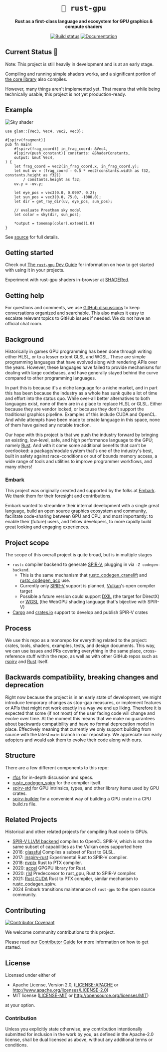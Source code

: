 <!-- Allow this file to not have a first line heading -->
<!-- markdownlint-disable-file MD041 -->
<!-- Disable warning om emphasis after first heading -->
<!-- markdownlint-disable-file MD036 -->

<!-- inline html -->
<!-- markdownlint-disable-file MD033 -->

<div align="center">

# `🐉 rust-gpu`

**Rust as a first-class language and ecosystem for GPU graphics & compute shaders**

[![Build status](https://github.com/rust-gpu/rust-gpu/actions/workflows/ci.yaml/badge.svg)](https://github.com/rust-gpu/rust-gpu/actions/workflows/ci.yaml)
[![Documentation](https://img.shields.io/badge/docs-API-blue)](https://rust-gpu.github.io/rust-gpu/api/rustc_codegen_spirv)

</div>

## Current Status 🚧

Note: This project is still heavily in development and is at an early stage.

Compiling and running simple shaders works, and a significant portion of [the core library](https://doc.rust-lang.org/core/index.html) also compiles.

However, many things aren't implemented yet. That means that while being technically
usable, this project is not yet production-ready.

## Example

![Sky shader](docs/assets/sky.jpg)

```rust,no_run
use glam::{Vec3, Vec4, vec2, vec3};

#[spirv(fragment)]
pub fn main(
    #[spirv(frag_coord)] in_frag_coord: &Vec4,
    #[spirv(push_constant)] constants: &ShaderConstants,
    output: &mut Vec4,
) {
    let frag_coord = vec2(in_frag_coord.x, in_frag_coord.y);
    let mut uv = (frag_coord - 0.5 * vec2(constants.width as f32, constants.height as f32))
        / constants.height as f32;
    uv.y = -uv.y;

    let eye_pos = vec3(0.0, 0.0997, 0.2);
    let sun_pos = vec3(0.0, 75.0, -1000.0);
    let dir = get_ray_dir(uv, eye_pos, sun_pos);

    // evaluate Preetham sky model
    let color = sky(dir, sun_pos);

    *output = tonemap(color).extend(1.0)
}
```

See [source](examples/shaders/sky-shader/src/lib.rs) for full details.

## Getting started

Check out [The `rust-gpu` Dev Guide][gpu-guide] for information on how to get started with using it in your projects.

Experiment with rust-gpu shaders in-browser at [SHADERed][shadered].

[gpu-guide]: https://rust-gpu.github.io/rust-gpu/book/
[shadered]: https://shadered.org/shaders?language=rust&sort=hot

## Getting help

For questions and comments, we use [GitHub discussions](https://github.com/Rust-GPU/rust-gpu/discussions) to keep conversations organized and searchable. This also makes it easy to escalate relevant topics to GitHub issues if needed. We do not have an official chat room.

## Background

Historically in games GPU programming has been done through writing either HLSL, or to a lesser extent GLSL and WGSL. These are simple programming languages that have evolved along with rendering APIs over the years. However, these languages have failed to provide mechanisms for dealing with large codebases, and have generally stayed behind the curve compared to other programming languages.

In part this is because it's a niche language for a niche market, and in part this has been because the industry as a whole has sunk quite a lot of time and effort into the status quo. While over-all better alternatives to both languages exist, none of them are in a place to replace HLSL or GLSL. Either because they are vendor locked, or because they don't support the traditional graphics pipeline. Examples of this include CUDA and OpenCL. And while attempts have been made to create language in this space, none of them have gained any notable traction.

Our hope with this project is that we push the industry forward by bringing an existing, low-level, safe, and high performance language to the GPU; namely [Rust](https://rust-lang.org). And with it come some additional benefits that can't be overlooked: a package/module system that's one of the industry's best, built in safety against race-conditions or out of bounds memory access, a wide range of tools and utilities to improve programmer workflows, and many others!

### Embark

This project was originally created and supported by the folks at
[Embark](https://www.embark-studios.com/). We thank them for their foresight and
contributions.

Embark wanted to streamline their internal development with a single great language,
build an open source graphics ecosystem and community, facilitate code-sharing between
GPU and CPU, and most importantly: to enable their (future) users, and fellow
developers, to more rapidly build great looking and engaging experiences.

## Project scope

The scope of this overall project is quite broad, but is in multiple stages

- `rustc` compiler backend to generate [SPIR-V], plugging in via `-Z codegen-backend`.
  - This is the same mechanism that [rustc_codegen_cranelift](https://github.com/bjorn3/rustc_codegen_cranelift) and [rustc_codegen_gcc](https://github.com/antoyo/rustc_codegen_gcc) use.
  - Currently only [SPIR-V] support is planned, [Vulkan](<https://en.wikipedia.org/wiki/Vulkan_(API)>)'s open compiler target
  - Possible a future version could support [DXIL](https://github.com/microsoft/DirectXShaderCompiler/blob/master/docs/DXIL.rst) (the target for DirectX) or [WGSL](https://github.com/gpuweb/gpuweb/tree/main/wgsl) (the WebGPU shading language that's bijective with SPIR-V)
- [Cargo](https://github.com/rust-lang/cargo/) and [crates.io](https://crates.io) support to develop and publish SPIR-V crates

## Process

We use this repo as a monorepo for everything related to the project: crates, tools, shaders, examples, tests, and design documents. This way, we can use issues and PRs covering everything in the same place, cross-reference stuff within the repo, as well as with other GitHub repos such as [rspirv](https://github.com/gfx-rs/rspirv) and [Rust](https://github.com/rust-lang/rust) itself.

## Backwards compatibility, breaking changes and deprecation

Right now because the project is in an early state of development, we might introduce temporary changes as stop-gap measures, or implement features or APIs that might not work exactly in a way we end up liking. Therefore it is expected that some (if not most) of the user facing code will change and evolve over time. At the moment this means that we make no guarantees about backwards compatibility and have no formal deprecation model in place. Effectively meaning that currently we only support building from source with the latest `main` branch in our repository. We appreciate our early adopters and would ask them to evolve their code along with ours.

## Structure

There are a few different components to this repo:

- [rfcs](docs/src/rfcs) for in-depth discussion and specs.
- [rustc_codegen_spirv](crates/rustc_codegen_spirv) for the compiler itself.
- [spirv-std](crates/spirv-std) for GPU intrinsics, types, and other library items used by GPU crates.
- [spirv-builder](crates/spirv-builder) for a convenient way of building a GPU crate in a CPU build.rs file.

## Related Projects

Historical and other related projects for compiling Rust code to GPUs.

- [SPIR-V LLVM backend](https://llvm.org/docs/SPIRVUsage.html) compiles to OpenCL SPIR-V, which is not the same subset of capabilities as the Vulkan ones supported here
- 2016: [glassful](https://github.com/kmcallister/glassful) Compiles a subset of Rust to GLSL.
- 2017: [inspirv-rust](https://github.com/msiglreith/inspirv-rust) Experimental Rust to SPIR-V compiler.
- 2018: [nvptx](https://github.com/japaric-archived/nvptx) Rust to PTX compiler.
- 2020: [accel](https://github.com/termoshtt/accel) GPGPU library for Rust.
- 2020: [rlsl](https://github.com/MaikKlein/rlsl) Predeccesor to rust_gpu, Rust to SPIR-V compiler.
- 2021: [Rust CUDA](https://github.com/Rust-GPU/Rust-CUDA) Rust to PTX compiler, similar mechanism to rustc_codegen_spirv.
- 2024 Embark transitions maintenance of `rust-gpu` to the open source community.

## Contributing

[![Contributor Covenant](https://img.shields.io/badge/contributor%20covenant-v2.0-ff69b4.svg)](CODE_OF_CONDUCT.md)

We welcome community contributions to this project.

Please read our [Contributor Guide](CONTRIBUTING.md) for more information on how to get started.

## License

Licensed under either of

- Apache License, Version 2.0, ([LICENSE-APACHE](LICENSE-APACHE) or <http://www.apache.org/licenses/LICENSE-2.0>)
- MIT license ([LICENSE-MIT](LICENSE-MIT) or <http://opensource.org/licenses/MIT>)

at your option.

### Contribution

Unless you explicitly state otherwise, any contribution intentionally submitted for inclusion in the work by you, as defined in the Apache-2.0 license, shall be dual licensed as above, without any additional terms or conditions.

[SPIR-V]: https://en.wikipedia.org/wiki/Standard_Portable_Intermediate_Representation
